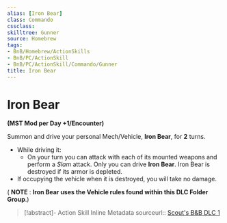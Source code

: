```yaml
---
alias: [Iron Bear]
class: Commando
cssclass: 
skilltree: Gunner
source: Homebrew
tags:
- BnB/Homebrew/ActionSkills
- BnB/PC/ActionSkill
- BnB/PC/ActionSkill/Commando/Gunner
title: Iron Bear
---
```


# Iron Bear

**(MST Mod per Day +1/Encounter)**

Summon and drive your personal Mech/Vehicle, **Iron Bear**, for **2** turns.
- While driving it:
    - On your turn you can attack with each of its mounted weapons and perform a *Slam* attack.
Only you can drive **Iron Bear**.
Iron Bear is destroyed if its armor is depleted.
- If occupying the vehicle when it is destroyed, you will take no damage.

( **NOTE** : **Iron Bear uses the Vehicle rules found within this DLC Folder Group**.)


>[!abstract]- Action Skill Inline Metadata
> sourceurl:: [Scout's B&B DLC 1](https://docs.google.com/document/d/1mjXpoVLi-NuoOolvlEiYb9cNrDb_v0MtbY8qv0hTrJw/)
